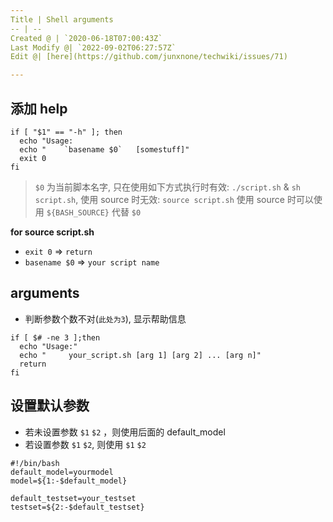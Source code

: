```yaml
---
Title | Shell arguments
-- | --
Created @ | `2020-06-18T07:00:43Z`
Last Modify @| `2022-09-02T06:27:57Z`
Edit @| [here](https://github.com/junxnone/techwiki/issues/71)

---
```

## 添加 help

```
if [ "$1" == "-h" ]; then
  echo "Usage:
  echo "    `basename $0`   [somestuff]"
  exit 0 
fi
```

> `$0` 为当前脚本名字, 只在使用如下方式执行时有效: `./script.sh`  & `sh script.sh`,  使用 source 时无效: `source script.sh`
> 使用 source 时可以使用  `${BASH_SOURCE}` 代替 `$0`


**for source script.sh**
- `exit 0` => `return`
- `basename $0` => `your script name`

## arguments

- 判断参数个数不对(`此处为3`), 显示帮助信息

```
if [ $# -ne 3 ];then
  echo "Usage:"
  echo "     your_script.sh [arg 1] [arg 2] ... [arg n]"
  return
fi
```

## 设置默认参数

- 若未设置参数 `$1` `$2` ，则使用后面的 default_model
- 若设置参数 `$1` `$2`, 则使用 `$1` `$2`

```
#!/bin/bash
default_model=yourmodel
model=${1:-$default_model}

default_testset=your_testset
testset=${2:-$default_testset}
```
